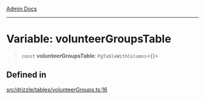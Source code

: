 [Admin Docs](/)

***

# Variable: volunteerGroupsTable

> `const` **volunteerGroupsTable**: `PgTableWithColumns`\<\{\}\>

## Defined in

[src/drizzle/tables/volunteerGroups.ts:16](https://github.com/NishantSinghhhhh/talawa-api/blob/05ae6a4794762096d917a90a3af0db22b7c47392/src/drizzle/tables/volunteerGroups.ts#L16)
